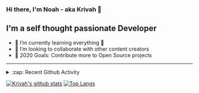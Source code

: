 ### Hi there, I'm Noah - aka Krivah 👋

## I'm a self thought passionate Developer

- 🌱 I’m currently learning everything 🤣
- 👯 I’m looking to collaborate with other content creators
- 🥅 2020 Goals: Contribute more to Open Source projects

---

<details>
  <summary>:zap: Recent Github Activity</summary>
  
<!--START_SECTION:activity-->
1. 🎉 Merged PR [#12](https://github.com/krivahtoo/group-manager/pull/12) in [krivahtoo/group-manager](https://github.com/krivahtoo/group-manager)
2. 🎉 Merged PR [#6](https://github.com/Kriv-Art/BibleBot/pull/6) in [Kriv-Art/BibleBot](https://github.com/Kriv-Art/BibleBot)
3. 🎉 Merged PR [#13](https://github.com/krivahtoo/group-manager/pull/13) in [krivahtoo/group-manager](https://github.com/krivahtoo/group-manager)
4. 🎉 Merged PR [#8](https://github.com/krivahtoo/group-manager/pull/8) in [krivahtoo/group-manager](https://github.com/krivahtoo/group-manager)
5. 🎉 Merged PR [#9](https://github.com/krivahtoo/group-manager/pull/9) in [krivahtoo/group-manager](https://github.com/krivahtoo/group-manager)
<!--END_SECTION:activity-->

</details>


  [![Krivah's github stats](https://github-readme-stats.vercel.app/api?username=krivahtoo&count_private=true)](https://github.com/anuraghazra/github-readme-stats)
  [![Top Langs](https://github-readme-stats.vercel.app/api/top-langs/?username=krivahtoo&layout=compact&langs_count=10)](https://github.com/anuraghazra/github-readme-stats)


